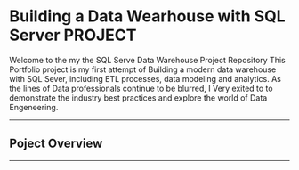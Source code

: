 # Building a Data Wearhouse with SQL Server PROJECT

Welcome to the my the SQL Serve Data Warehouse Project Repository
This Portfolio project is my first attempt of Building a modern data warehouse with SQL Sever, including ETL processes, data modeling and analytics.
As the lines of Data professionals continue to be blurred, I Very exited to to demonstrate the industry best practices and explore the world of Data Engeneering.
***


## Poject Overview
-----
